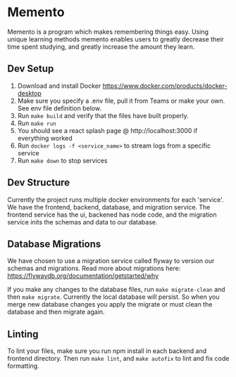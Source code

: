 # Memento

Memento is a program which makes remembering things easy. Using unique learning methods memento enables users to greatly decrease their time spent studying, and greatly increase the amount they learn.

## Dev Setup

1. Download and install Docker https://www.docker.com/products/docker-desktop
2. Make sure you specify a .env file, pull it from Teams or make your own. See env file definition below.
3. Run `make build` and verify that the files have built properly.
4. Run `make run`
5. You should see a react splash page @ http://localhost:3000 if everything worked
6. Run `docker logs -f <service_name>` to stream logs from a specific service
7. Run `make down` to stop services

## Dev Structure
Currently the project runs multiple docker environments for each 'service'. We have the frontend, backend, database, and migration service. The frontend service has the ui, backened has node code, and the migration service inits the schemas and data to our database.

## Database Migrations
We have chosen to use a migration service called flyway to version our schemas and migrations. Read more about migrations here: https://flywaydb.org/documentation/getstarted/why

If you make any changes to the database files, run `make migrate-clean` and then `make migrate`. Currently the local database will persist. So when you merge new database changes you apply the migrate or must clean the database and then migrate again.

## Linting
To lint your files, make sure you run npm install in each backend and frontend directory. Then run `make lint`, and `make autofix` to lint and fix code formatting.